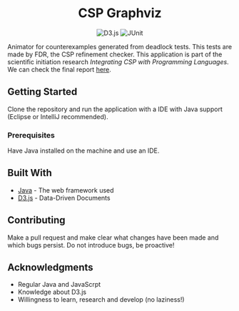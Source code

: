 <h1 align="center">
    CSP Graphviz
</h1>

<p align="center">
  <img alt="D3.js" src="https://img.shields.io/badge/-D3.js-F9A03C?style=for-the-badge&logo=d3.js&logoColor=white" />
  <img alt="JUnit" src="https://img.shields.io/badge/-JUnit-25A162?style=for-the-badge&logo=java&logoColor=white" />
</p>


Animator for counterexamples generated from deadlock tests. This tests are made by FDR, the CSP refinement checker.
This application is part of the scientific initiation research _Integrating CSP with Programming Languages_. We can check the final report [here](https://drive.google.com/file/d/11Td0Bn5epJac_N3WQG3cAgN52Oq340Gi/view?usp=sharing).


## Getting Started
Clone the repository and run the application with a IDE with Java support (Eclipse or IntelliJ recommended).

### Prerequisites
Have Java installed on the machine and use an IDE.

## Built With
* [Java](https://www.java.com/pt_BR/download/) - The web framework used
* [D3.js](https://d3js.org/) - Data-Driven Documents

## Contributing
Make a pull request and make clear what changes have been made and which bugs persist. Do not introduce bugs, be proactive!

## Acknowledgments
* Regular Java and JavaScrpt
* Knowledge about D3.js
* Willingness to learn, research and develop (no laziness!)
